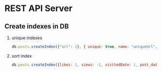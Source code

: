# REST API Server
## Create indexes in DB
1. unique indexes
    ```javascript
    db.posts.createIndex({"url": 1}, { unique: true, name: "uniqueUrl", background: true })
    ```
2. sort index 
    ```javascript
    db.posts.createIndex({likes: 1, views: -1, visitedDate: 1, post_date: -1, topic: 1 })
    ```
       
